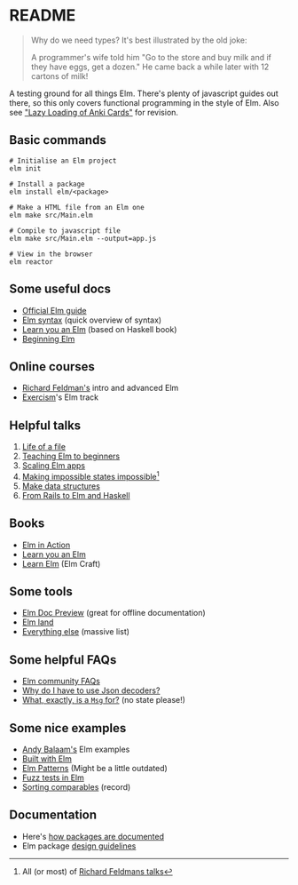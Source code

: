 # README

> Why do we need types? It's best illustrated by the old joke:
>
> A programmer's wife told him "Go to the store and buy milk and if they have eggs, get a dozen." He came back a while later with 12 cartons of milk!

A testing ground for all things Elm. There's plenty of javascript guides out there, so this only covers functional programming in the style of Elm. Also see ["Lazy Loading of Anki Cards"](https://github.com/badlydrawnrob/anki/issues/91) for revision.

## Basic commands

```terminal
# Initialise an Elm project
elm init

# Install a package
elm install elm/<package>

# Make a HTML file from an Elm one
elm make src/Main.elm

# Compile to javascript file
elm make src/Main.elm --output=app.js

# View in the browser
elm reactor
```

## Some useful docs

- [Official Elm guide](https://guide.elm-lang.org/)
- [Elm syntax](https://elm-lang.org/docs/syntax) (quick overview of syntax)
- [Learn you an Elm](https://learnyouanelm.github.io/) (based on Haskell book)
- [Beginning Elm](https://elmprogramming.com/)

## Online courses

- [Richard Feldman's](https://frontendmasters.com/teachers/richard-feldman/) intro and advanced Elm
- [Exercism](https://exercism.org/tracks/elm)'s Elm track

## Helpful talks

1. [Life of a file](https://www.youtube.com/watch?v=XpDsk374LDE)
2. [Teaching Elm to beginners](https://www.youtube.com/watch?v=G-GhUxeYc1U)
3. [Scaling Elm apps](https://www.youtube.com/watch?v=DoA4Txr4GUs)
4. [Making impossible states impossible](https://www.youtube.com/watch?v=IcgmSRJHu_8)[^1]
5. [Make data structures](https://www.youtube.com/watch?v=x1FU3e0sT1I)
6. [From Rails to Elm and Haskell](https://www.youtube.com/watch?v=5CYeZ2kEiOI&list=PLfc1FQC2AVoO5pibnlTz2Qj-UJ1DQXuSo)

## Books

- [Elm in Action](https://www.manning.com/books/elm-in-action)
- [Learn you an Elm](https://learnyouanelm.github.io)
- [Learn Elm](https://elmcraft.org/learn/) (Elm Craft)

## Some tools

- [Elm Doc Preview](https://github.com/dmy/elm-doc-preview) (great for offline documentation)
- [Elm land](https://elm.land)
- [Everything else](https://github.com/sporto/awesome-elm) (massive list)

## Some helpful FAQs

- [Elm community FAQs](https://faq.elm-community.org)
- [Why do I have to use Json decoders?](https://gist.github.com/evancz/1c5f2cf34939336ecb79b97bb89d9da6)
- [What, exactly, is a `Msg` for?](https://discourse.elm-lang.org/t/message-types-carrying-new-state/2177/5) (no state please!)

## Some nice examples

- [Andy Balaam's](https://www.artificialworlds.net/blog/category/elm/) Elm examples
- [Built with Elm](https://www.builtwithelm.co)
- [Elm Patterns](https://sporto.github.io/elm-patterns/index.html) (Might be a little outdated)
- [Fuzz tests in Elm](https://freecontent.manning.com/writing-fuzz-tests-in-elm/)
- [Sorting comparables](https://stacktracehq.com/blog/comparing-and-sorting-in-elm/) (record)

## Documentation

- Here's [how packages are documented](https://package.elm-lang.org/help/documentation-format)
- Elm package [design guidelines](https://package.elm-lang.org/help/design-guidelines)


[^1]: All (or most) of [Richard Feldmans talks](https://www.youtube.com/playlist?list=PL1u6QhVvC9FX1EZeIfIbG2VgVHWEyFofw)
